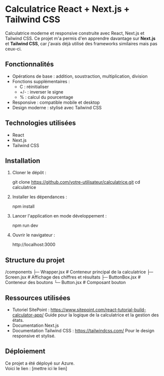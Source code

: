 Calculatrice React + Next.js + Tailwind CSS
===========================================

Calculatrice moderne et responsive construite avec React, Next.js et Tailwind CSS. Ce projet m'a permis d'en apprendre davantage sur **Next.js** et **Tailwind CSS**, car j'avais déjà utilisé des frameworks similaires mais pas ceux-ci.


Fonctionnalités
---------------

- Opérations de base : addition, soustraction, multiplication, division
- Fonctions supplémentaires :
  - C : réinitialiser
  - +/- : inverser le signe
  - % : calcul du pourcentage
- Responsive : compatible mobile et desktop
- Design moderne : stylisé avec Tailwind CSS

Technologies utilisées
---------------------

- React
- Next.js
- Tailwind CSS

Installation
------------

1. Cloner le dépôt :

   git clone https://github.com/votre-utilisateur/calculatrice.git
   cd calculatrice

2. Installer les dépendances :

   npm install

3. Lancer l'application en mode développement :

   npm run dev

4. Ouvrir le navigateur :

   http://localhost:3000

Structure du projet
------------------

/components
  ├─ Wrapper.jsx       # Conteneur principal de la calculatrice
  ├─ Screen.jsx        # Affichage des chiffres et résultats
  ├─ ButtonBox.jsx     # Conteneur des boutons
  └─ Button.jsx        # Composant bouton

Ressources utilisées
-------------------

- Tutoriel SitePoint : https://www.sitepoint.com/react-tutorial-build-calculator-app/
  Guide pour la logique de la calculatrice et la gestion des états.
- Documentation Next.js
- Documentation Tailwind CSS : https://tailwindcss.com/
  Pour le design responsive et stylisé.

Déploiement
-----------

Ce projet a été déployé sur Azure.  
Voici le lien : [mettre ici le lien]